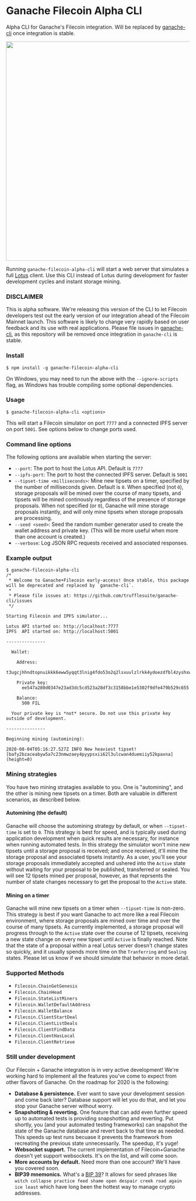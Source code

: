 # Ganache Filecoin Alpha CLI

Alpha CLI for Ganache's Filecoin integration. Will be replaced by [ganache-cli](https://github.com/trufflesuite/ganache-cli) once integration is stable.

<img src="https://i.imgur.com/jcGZ8RQ.png" data-canonical-src="https://i.imgur.com/jcGZ8RQ.png" width="600" />

Running `ganache-filecoin-alpha-cli` will start a web server that simulates a full [Lotus](https://docs.lotu.sh/) client. Use this CLI instead of Lotus during development for faster development cycles and instant storage mining. 

### DISCLAIMER

This is alpha software. We're releasing this version of the CLI to let Filecoin developers test out the early version of our integration ahead of the Filecoin Mainnet launch. This software is likely to change very rapidly based on user feedback and its use with real applications. Please file issues in [ganache-cli](https://github.com/trufflesuite/ganache-cli), as this repository will be removed once integration in `ganache-cli` is stable. 

### Install

```
$ npm install -g ganache-filecoin-alpha-cli
```

On Windows, you may need to run the above with the `--ignore-scripts` flag, as Windows has trouble compiling some optional dependencies. 

### Usage

```
$ ganache-filecoin-alpha-cli <options>
```

This will start a Filecoin simulator on port `7777` and a connected IPFS server on port `5001`. See options below to change ports used.

### Command line options

The following options are available when starting the server:

* `--port`: The port to host the Lotus API. Default is `7777`
* `--ipfs-port`: The port to host the connected IPFS server. Default is `5001`
* `--tipset-time <milliseconds>`: Mine new tipsets on a timer, specified by the number of milliseconds given. Default is `0`. When specified (not `0`), storage proposals will be mined over the course of many tipsets, and tipsets will be mined continously regardless of the presence of storage proposals. When not specified (or `0`), Ganache will mine storage proposals instantly, and will only mine tipsets when storage proposals are processing. 
* `--seed <seed>`: Seed the random number generator used to create the wallet address and private key. (This will be more useful when more than one account is created.)
* `--verbose`: Log JSON RPC requests received and associated responses. 

### Example output

```
$ ganache-filecoin-alpha-cli
/*
 * Welcome to Ganache+Filecoin early-access! Once stable, this package will be deprecated and replaced by `ganache-cli`.
 *
 * Please file issues at: https://github.com/trufflesuite/ganache-cli/issues
 */

Starting Filecoin and IPFS simulator...

Lotus API started on: http://localhost:7777
IPFS  API started on: http://localhost:5001

---------------

  Wallet:

    Address:
      t3ugcjhhndtopnuikkk6eww5yqqt3lnig4fdo53o2q2lsxuvlzlrkk4ydoezdfbl4zyshxwvdhd7ybqpszpjcq

    Private key:
      ee547a280d0347e23ad3dc5cd523a28df3c3158bbe1e5302f9dfe479b529c655

    Balance:
      500 FIL

  Your private key is *not* secure. Do not use this private key outside of development.

---------------

Beginning mining (automining):

2020-08-04T05:16:27.527Z INFO New heaviest tipset! [bafy2bzaceabyw5a7c23nmwzaey4pyypsxii62l3ulcwan4duemiiy52kpaxna] (height=0)

```

### Mining strategies

You have two mining stratagies available to you. One is "automining", and the other is mining new tipsets on a timer. Both are valuable in different scenarios, as described below.

#### Automining (the default)

Ganache will choose the automining strategy by default, or when `--tipset-time` is set to `0`. This strategy is best for speed, and is typically used during application development when quick results are necessary, for instance when running automated tests. In this strategy the simulator won't mine new tipsets until a storage proposal is received; and once received, it'll mine the storage proposal and associated tipsets instantly. As a user, you'll see your storage proposals immediately accepted and ushered into the `Active` state without waiting for your proposal to be published, transferred or sealed. You will see 12 tipsets mined per proposal, however, as that reprsents the number of state changes necessary to get the proposal to the `Active` state.

#### Mining on a timer

Ganache will mine new tipsets on a timer when `--tipset-time` is non-zero. This strategy is best if you want Ganache to act more like a real Filecoin environment, where storage proposals are mined over time and over the course of many tipsets. As currently implemented, a storage proposal will progress through to the `Active` state over the course of 12 tipsets, receiving a new state change on every new tipset until `Active` is finally reached. Note that the state of a proposal within a real Lotus server doesn't change states so quickly, and it usually spends more time on the `Tranferring` and `Sealing` states. Please let us know if we should simulate that behavior in more detail.

### Supported Methods

* `Filecoin.ChainGetGenesis`
* `Filecoin.ChainHead`
* `Filecoin.StateListMiners`
* `Filecoin.WalletDefaultAddress`
* `Filecoin.WalletBalance`
* `Filecoin.ClientStartDeal`
* `Filecoin.ClientListDeals`
* `Filecoin.ClientFindData`
* `Filecoin.ClientHasLocal`
* `Filecoin.ClientRetrieve`

### Still under development

Our Filecoin + Ganache integration is in very active development! We're working hard to implement all the features you've come to expect from other flavors of Ganache. On the roadmap for 2020 is the following:

* **Database & persistence.** Ever want to save your development session and come back later? Database support will let you do that, and let you stop your Ganache server without worry.
* **Snapshotting & reverting.** One feature that can add even further speed up to automated tests is providing snapshotting and reverting. Put shortly, you (and your automated testing frameworks) can snapshot the state of the Ganache database and revert back to that time as needed. This speeds up test runs becuase it prevents the framework from recreating the previous state unnecessarily. The speedup, it's yuge!
* **Websocket support.** The current implementation of Filecoin+Ganache doesn't yet support websockets. It's on the list, and will come soon. 
* **More accounts by default.** Need more than one account? We'll have you covered soon. 
* **BIP39 mnemonics.** What's a [BIP 39](https://github.com/bitcoin/bips/blob/master/bip-0039.mediawiki)? It allows for seed phrases like `witch collapse practice feed shame open despair creek road again ice least` which have long been the hottest way to manage crypto addresses.
